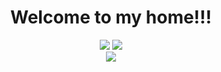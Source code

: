 <div><h1 align=center>Welcome to my home!!!</h1></div>
<div align=center>
  <img src="https://img.shields.io/badge/Python-yellow?style=plastic&logo=python" />
  <img src="https://img.shields.io/badge/C-red?style=plastic&logo=c" />
</div>
<div align="center"><img src="https://github-readme-stats.vercel.app/api?username=lnznjn&show_icons=true&theme=radical" /></div>
